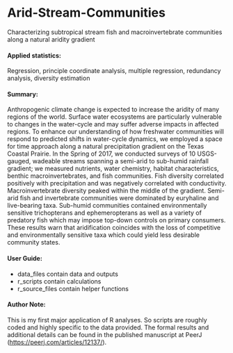 # Arid-Stream-Communities
Characterizing subtropical stream fish and macroinvertebrate communities along a natural aridity gradient

#### Applied statistics:
Regression, principle coordinate analysis, multiple regression, redundancy analysis, diversity estimation

#### Summary:
Anthropogenic climate change is expected to increase the aridity of many regions of the world. Surface water ecosystems are particularly vulnerable to changes in the water-cycle and may suffer adverse impacts in affected regions. To enhance our understanding of how freshwater communities will respond to predicted shifts in water-cycle dynamics, we employed a space for time approach along a natural precipitation gradient on the Texas Coastal Prairie. In the Spring of 2017, we conducted surveys of 10 USGS-gauged, wadeable streams spanning a semi-arid to sub-humid rainfall gradient; we measured nutrients, water chemistry, habitat characteristics, benthic macroinvertebrates, and fish communities. Fish diversity correlated positively with precipitation and was negatively correlated with conductivity. Macroinvertebrate diversity peaked within the middle of the gradient. Semi-arid fish and invertebrate communities were dominated by euryhaline and live-bearing taxa. Sub-humid communities contained environmentally sensitive trichopterans and ephemeropterans as well as a variety of predatory fish which may impose top-down controls on primary consumers. These results warn that aridification coincides with the loss of competitive and environmentally sensitive taxa which could yield less desirable community states.

#### User Guide:
- data_files contain data and outputs
- r_scripts contain calculations
- r_source_files contain helper functions

#### Author Note: 
This is my first major application of R analyses. So scripts are roughly coded and highly specific to the data provided. The formal results and additional details can be found in the published manuscript at PeerJ (https://peerj.com/articles/12137/).
